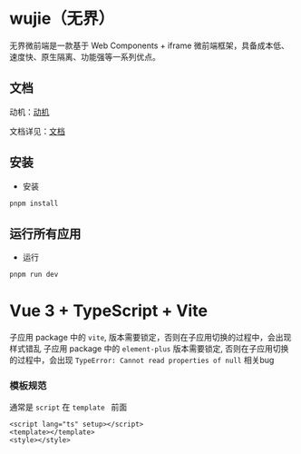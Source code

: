 # wujie（无界）

无界微前端是一款基于 Web Components + iframe 微前端框架，具备成本低、速度快、原生隔离、功能强等一系列优点。

## 文档

动机：[动机](https://zhuanlan.zhihu.com/p/551206945)

文档详见：[文档](https://wujie-micro.github.io/doc/)

## 安装

- 安装

```bash
pnpm install
```

## 运行所有应用

- 运行

```bash
pnpm run dev
```
# Vue 3 + TypeScript + Vite

子应用 package 中的 `vite`, 版本需要锁定，否则在子应用切换的过程中，会出现样式错乱
子应用 package 中的 `element-plus` 版本需要锁定, 否则在子应用切换的过程中，会出现 `TypeError: Cannot read properties of null` 相关bug

### 模板规范

通常是 `script` 在 `template ` 前面

```vue
<script lang="ts" setup></script>
<template></template>
<style></style>

```
